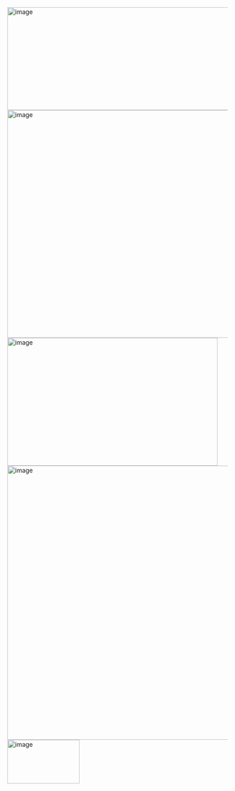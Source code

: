 <img width="757" height="235" alt="image" src="https://github.com/user-attachments/assets/30bbfd47-51d4-4373-bba4-78a0ad5da54c" />

<img width="764" height="520" alt="image" src="https://github.com/user-attachments/assets/36a1a7e1-ed1d-48a4-b24c-2bcd7d26622f" />

<img width="481" height="292" alt="image" src="https://github.com/user-attachments/assets/516bf995-d22d-4b95-95a1-4e6fa9d3bcf6" />

<img width="673" height="626" alt="image" src="https://github.com/user-attachments/assets/c2fa0965-9b0e-41a4-91ea-c322804c7332" />

<br>

<img width="165" height="100" alt="image" src="https://github.com/user-attachments/assets/85c30bbd-7f85-4f99-a51c-9cd47470ca57" />
